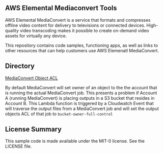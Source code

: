 ## AWS Elemental Mediaconvert Tools

AWS Elemental MediaConvert is a service that formats and compresses offline video content for delivery to televisions or connected devices. High-quality video transcoding makes it possible to create on-demand video assets for virtually any device.

This repository contains code samples, functioning apps, as well as links to other resources that can help customers use AWS Elemenatl MediaConvert. 

## Directory

[MediaConvert Object ACL](https://github.com/aws-samples/aws-elemental-mediaconvert-tools/tree/master/cloudwatch_acl "MediaConvert Object ACL")

By default MediaConvert will set owner of an object to the the account that is running the actual MediaConvert job. This presents a problem if Account A (running MediaConvert) is placing outputs in a S3 bucket that resides in Account B. This Lambda function is triggered by a Cloudwatch Event that will traverse the output files from a MediaConvert job and will set the output objects ACL of that job to  `bucket-owner-full-control`




## License Summary

This sample code is made available under the MIT-0 license. See the LICENSE file.
